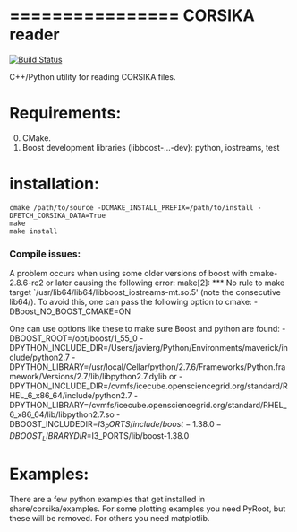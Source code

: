 ================
CORSIKA reader
================
[![Build Status](https://travis-ci.org/IceCube-SPNO/corsika_reader.svg?branch=master)](https://travis-ci.org/IceCube-SPNO/corsika_reader)

C++/Python utility for reading CORSIKA files.

Requirements:
=============

0. CMake.
0. Boost development libraries (libboost-...-dev): python, iostreams, test

installation:
=============

```
cmake /path/to/source -DCMAKE_INSTALL_PREFIX=/path/to/install -DFETCH_CORSIKA_DATA=True
make
make install
```

### Compile issues:

A problem occurs when using some older versions of boost with cmake-2.8.6-rc2 or later causing the following error:
  make[2]: *** No rule to make target `/usr/lib64/lib64/libboost_iostreams-mt.so.5'
(note the consecutive lib64/). To avoid this, one can pass the following option to cmake:
  -DBoost_NO_BOOST_CMAKE=ON

One can use options like these to make sure Boost and python are found:
 -DBOOST_ROOT=/opt/boost/1_55_0
 -DPYTHON_INCLUDE_DIR=/Users/javierg/Python/Environments/maverick/include/python2.7
 -DPYTHON_LIBRARY=/usr/local/Cellar/python/2.7.6/Frameworks/Python.framework/Versions/2.7/lib/libpython2.7.dylib
or
 -DPYTHON_INCLUDE_DIR=/cvmfs/icecube.opensciencegrid.org/standard/RHEL_6_x86_64/include/python2.7 -DPYTHON_LIBRARY=/cvmfs/icecube.opensciencegrid.org/standard/RHEL_6_x86_64/lib/libpython2.7.so
 -DBOOST_INCLUDEDIR=$I3_PORTS/include/boost-1.38.0 -DBOOST_LIBRARYDIR=$I3_PORTS/lib/boost-1.38.0

Examples:
=========

There are a few python examples that get installed in share/corsika/examples. For some plotting examples you need PyRoot, but these will be removed. For others you need matplotlib.
